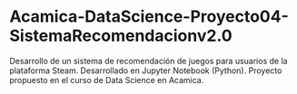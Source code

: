 # Acamica-DataScience-Proyecto04-SistemaRecomendacionv2.0
Desarrollo de un sistema de recomendación de juegos para usuarios de la plataforma Steam. Desarrollado en Jupyter Notebook (Python). Proyecto propuesto en el curso de Data Science en Acamica.
